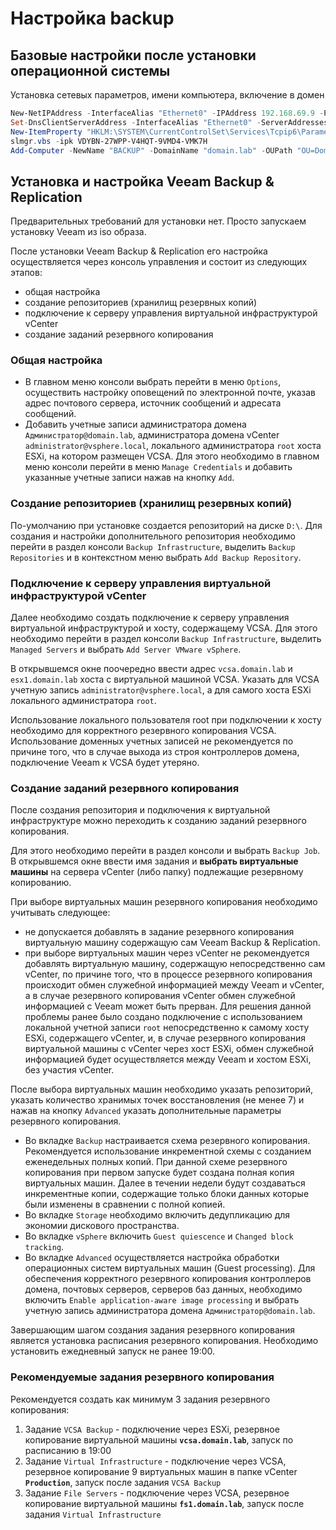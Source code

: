 # Настройка backup

## Базовые настройки после установки операционной системы

Установка сетевых параметров, имени компьютера, включение в домен

```powershell
New-NetIPAddress -InterfaceAlias "Ethernet0" -IPAddress 192.168.69.9 -PrefixLength 24 -DefaultGateway 192.168.69.254
Set-DnsClientServerAddress -InterfaceAlias "Ethernet0" -ServerAddresses ("192.168.69.1","192.168.69.2")
New-ItemProperty "HKLM:\SYSTEM\CurrentControlSet\Services\Tcpip6\Parameters\" -Name "DisabledComponents" -Value 0xffffffff -PropertyType "DWord"
slmgr.vbs -ipk VDYBN-27WPP-V4HQT-9VMD4-VMK7H
Add-Computer -NewName "BACKUP" -DomainName "domain.lab" -OUPath "OU=Domain Servers,DC=domain,DC=lab" -Credential "Администратор@domain.lab" -Restart -Force
```

## Установка и настройка Veeam Backup & Replication

Предварительных требований для установки нет. Просто запускаем установку Veeam из iso образа.

После установки Veeam Backup & Replication его настройка осуществляется через консоль управления и состоит из следующих этапов:
- общая настройка
- создание репозиториев (хранилищ резервных копий)
- подключение к серверу управления виртуальной инфраструктурой vCenter
- создание заданий резервного копирования

### Общая настройка

- В главном меню консоли выбрать перейти в меню `Options`, осуществить настройку оповещений по электронной почте, указав адрес почтового сервера, источник сообщений и адресата сообщений.
- Добавить учетные записи администратора домена `Администратор@domain.lab`, администратора домена vCenter `administrator@vsphere.local`, локального администратора `root` хоста ESXi, на котором размещен VCSA. Для этого необходимо в главном меню консоли перейти в меню `Manage Credentials` и добавить указанные учетные записи нажав на кнопку `Add`.

### Создание репозиториев (хранилищ резервных копий)

По-умолчанию при установке создается репозиторий на диске `D:\`. Для создания и настройки дополнительного репозитория необходимо перейти в раздел консоли `Backup Infrastructure`, выделить `Backup Repositories` и в контекстном меню выбрать `Add Backup Repository`.

### Подключение к серверу управления виртуальной инфраструктурой vCenter

Далее необходимо создать подключение к серверу управления виртуальной инфраструктурой и хосту, содержащему VCSA. Для этого необходимо перейти в раздел консоли `Backup Infrastructure`, выделить `Managed Servers` и выбрать `Add Server VMware vSphere`.

В открывшемся окне поочередно ввести адрес `vcsa.domain.lab` и `esx1.domain.lab` хоста с виртуальной машиной VCSA. Указать для VCSA учетную запись `administrator@vsphere.local`, а для самого хоста ESXi локального администратора `root`. 

Использование локального пользователя root при подключении к хосту необходимо для корректного резервного копирования VCSA. Использование доменных учетных записей не рекомендуется по причине того, что в случае выхода из строя контроллеров домена, подключение Veeam к VCSA будет утеряно.

### Создание заданий резервного копирования

После создания репозитория и подключения к виртуальной инфраструктуре можно переходить к созданию заданий резервного копирования. 

Для этого необходимо перейти в раздел консоли и выбрать `Backup Job`. В открывшемся окне ввести имя задания и **выбрать виртуальные машины** на сервера vCenter (либо папку) подлежащие резервному копированию.

При выборе виртуальных машин резервного копирования необходимо учитывать следующее:
- не допускается добавлять в задание резервного копирования виртуальную машину содержащую сам Veeam Backup & Replication.
- при выборе виртуальных машин через vCenter не рекомендуется добавлять виртуальную машину, содержащую непосредственно сам vCenter, по причине того, что в процессе резервного копирования происходит обмен служебной информацией между Veeam и vCenter, а в случае резервного копирования vCenter обмен служебной информацией с Veeam может быть прерван. Для решения данной проблемы ранее было создано подключение с использованием локальной учетной записи `root` непосредственно к самому хосту ESXi, содержащего vCenter, и, в случае резервного копирования виртуальной машины с vCenter через хост ESXi, обмен служебной информацией будет осуществляется между Veeam и хостом ESXi, без участия vCenter.

После выбора виртуальных машин необходимо указать репозиторий, указать количество хранимых точек восстановления (не менее 7) и нажав на кнопку `Advanced` указать дополнительные параметры резервного копирования.
- Во вкладке `Backup` настраивается схема резервного копирования. Рекомендуется использование инкрементной схемы с созданием еженедельных полных копий. При данной схеме резервного копирования при первом запуске будет создана полная копия виртуальных машин. Далее в течении недели будут создаваться инкрементные копии, содержащие только блоки данных которые были изменены в сравнении с полной копией.
- Во вкладке `Storage` необходимо включить дедупликацию для экономии дискового пространства. 
- Во вкладке `vSphere` включить `Guest quiescence` и `Changed block tracking`.
- Во вкладке `Advanced` осуществляется настройка обработки операционных систем виртуальных машин (Guest processing). Для обеспечения корректного резервного копирования контроллеров домена, почтовых серверов, серверов баз данных, необходимо включить `Enable application-aware image processing` и выбрать учетную запись администратора домена `Администратор@domain.lab`.

Завершающим шагом создания задания резервного копирования является установка расписания резервного копирования. Необходимо установить ежедневный запуск не ранее 19:00.

### Рекомендуемые задания резервного копирования

Рекомендуется создать как минимум 3 задания резервного копирования:
1. Задание `VCSA Backup` - подключение через ESXi, резервное копирование виртуальной машины **`vcsa.domain.lab`**, запуск по расписанию в 19:00
2. Задание `Virtual Infrastructure` - подключение через VCSA, резервное копирование 9 виртуальных машин в папке vCenter **`Production`**, запуск после задания `VCSA Backup`
3. Задание `File Servers` - подключение через VCSA, резервное копирование виртуальной машины **`fs1.domain.lab`**, запуск после задания `Virtual Infrastructure`